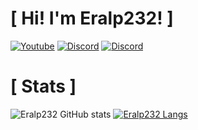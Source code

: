 # [ Hi! I'm Eralp232! ]

[![Youtube](https://img.shields.io/badge/YouTube-FF0000?style=for-the-badge&logo=youtube&logoColor=white)](https://www.youtube.com/channel/UCF1zIInZL1wLfegXgBF66Sg)
[![Discord](https://img.shields.io/badge/Discord-7289DA?style=for-the-badge&logo=discord&logoColor=white
)](https://discord.com/users/659044861256925185)
[![Discord](https://img.shields.io/discord/798640297453027348?label=Eralp232%27s%20Anarchy%20Community&style=for-the-badge)](https://discord.gg/m5xGEZecmZ)

# [ Stats ]

![Eralp232 GitHub stats](https://github-readme-stats.vercel.app/api?username=Eralp232&show_icons=true&theme=tokyonight)
[![Eralp232 Langs](https://github-readme-stats.vercel.app/api/top-langs/?username=Eralp232&layout=compact&theme=tokyonight)](https://github.com/anuraghazra/github-readme-stats)




<!--
**Eralp232/Eralp232** is a ✨ _special_ ✨ repository because its `README.md` (this file) appears on your GitHub profile.

Here are some ideas to get you started:

- 🔭 I’m currently working on ...
- 🌱 I’m currently learning ...
- 👯 I’m looking to collaborate on ...
- 🤔 I’m looking for help with ...
- 💬 Ask me about ...
- 📫 How to reach me: ...
- 😄 Pronouns: ...
- ⚡ Fun fact: ...
-->
